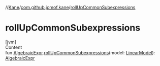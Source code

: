 //[Kane](../index.md)/[com.github.jomof.kane](index.md)/[rollUpCommonSubexpressions](roll-up-common-subexpressions.md)



# rollUpCommonSubexpressions  
[jvm]  
Content  
fun [AlgebraicExpr](-algebraic-expr/index.md).[rollUpCommonSubexpressions](roll-up-common-subexpressions.md)(model: [LinearModel](-linear-model/index.md)): [AlgebraicExpr](-algebraic-expr/index.md)  



